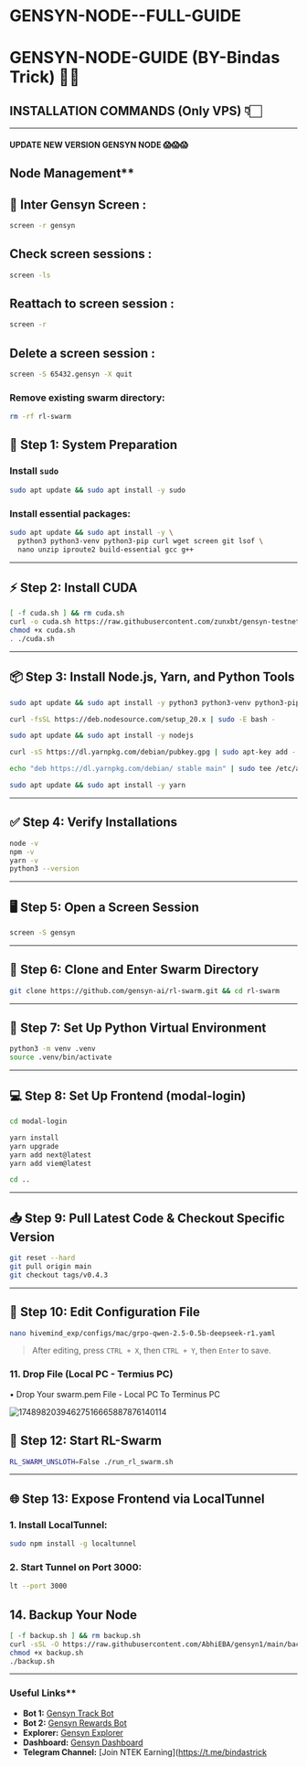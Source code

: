 # GENSYN-NODE--FULL-GUIDE

# GENSYN-NODE-GUIDE (BY-Bindas Trick) 💖💖

## INSTALLATION COMMANDS (Only VPS) 👇🏻

---

#### UPDATE NEW VERSION GENSYN NODE 😱😱😱

## Node Management**
  
## 🔄 Inter Gensyn Screen :

```bash
screen -r gensyn
```

## Check screen sessions :

```bash
screen -ls
```

## Reattach to screen session :

```bash
screen -r
```

## Delete a screen session :

```bash
screen -S 65432.gensyn -X quit
```

### Remove existing swarm directory:

```bash
rm -rf rl-swarm
```

## 🔁 Step 1: System Preparation

### Install `sudo`

```bash
sudo apt update && sudo apt install -y sudo
```

### Install essential packages:

```bash
sudo apt update && sudo apt install -y \
  python3 python3-venv python3-pip curl wget screen git lsof \
  nano unzip iproute2 build-essential gcc g++
```

---

## ⚡ Step 2: Install CUDA

```bash
[ -f cuda.sh ] && rm cuda.sh
curl -o cuda.sh https://raw.githubusercontent.com/zunxbt/gensyn-testnet/main/cuda.sh
chmod +x cuda.sh
. ./cuda.sh
```

---

## 📦 Step 3: Install Node.js, Yarn, and Python Tools

```bash
sudo apt update && sudo apt install -y python3 python3-venv python3-pip curl wget screen git lsof

curl -fsSL https://deb.nodesource.com/setup_20.x | sudo -E bash -

sudo apt update && sudo apt install -y nodejs

curl -sS https://dl.yarnpkg.com/debian/pubkey.gpg | sudo apt-key add -

echo "deb https://dl.yarnpkg.com/debian/ stable main" | sudo tee /etc/apt/sources.list.d/yarn.list

sudo apt update && sudo apt install -y yarn
```

---

## ✅ Step 4: Verify Installations

```bash
node -v
npm -v
yarn -v
python3 --version
```

---

## 🖥 Step 5: Open a Screen Session

```bash
screen -S gensyn
```

---

## 📂 Step 6: Clone and Enter Swarm Directory

```bash
git clone https://github.com/gensyn-ai/rl-swarm.git && cd rl-swarm
```

---

## 🧪 Step 7: Set Up Python Virtual Environment

```bash
python3 -m venv .venv
source .venv/bin/activate
```

---

## 💻 Step 8: Set Up Frontend (modal-login)

```bash
cd modal-login

yarn install
yarn upgrade
yarn add next@latest
yarn add viem@latest

cd ..
```

---

## 📥 Step 9: Pull Latest Code & Checkout Specific Version

```bash
git reset --hard
git pull origin main
git checkout tags/v0.4.3
```

---

## 📝 Step 10: Edit Configuration File

```bash
nano hivemind_exp/configs/mac/grpo-qwen-2.5-0.5b-deepseek-r1.yaml
```

> After editing, press `CTRL + X`, then `CTRL + Y`, then `Enter` to save.
>
> 

### 11. Drop File (Local PC - Termius PC)

 • Drop Your swarm.pem File - Local PC To Terminus PC
 
![17489820394627516665887876140114](https://github.com/user-attachments/assets/06fde5a8-fa7f-42ab-851c-81e69ff37bf3)


## 🚀 Step 12: Start RL-Swarm

```bash
RL_SWARM_UNSLOTH=False ./run_rl_swarm.sh
```

---

## 🌐 Step 13: Expose Frontend via LocalTunnel

### 1. Install LocalTunnel:

```bash
sudo npm install -g localtunnel
```

### 2. Start Tunnel on Port 3000:

```bash
lt --port 3000
```

## **14. Backup Your Node**

```bash
[ -f backup.sh ] && rm backup.sh
curl -sSL -O https://raw.githubusercontent.com/AbhiEBA/gensyn1/main/backup.sh
chmod +x backup.sh
./backup.sh
```

---

### Useful Links**

* **Bot 1:** [Gensyn Track Bot](https://t.me/gensyntrackbot)
* **Bot 2:** [Gensyn Rewards Bot](https://t.me/gensyn_rewards_me_bot)
* **Explorer:** [Gensyn Explorer](https://gensyn-testnet.explorer.alchemy.com)
* **Dashboard:** [Gensyn Dashboard](https://dashboard.gensyn.ai/)
* **Telegram Channel:** [Join NTEK Earning](https://t.me/bindastrick

